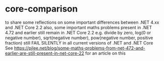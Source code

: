 # core-comparison
to share some reflections on some important differences between .NET 4.xx and .NET Core 2.2
also, some important maths problems present in .NET 4.72 and earlier still remain in .NET Core 2.2
e.g. divide by zero, log(0 or negative number), sqrt(negative number), pow(negative number, positive fraction)
still FAIL SILENTLY in all current versions of .NET and .NET Core
See https://pjlee.net/blog/some-maths-problems-from-net-472-and-earlier-are-still-present-in-net-core-22 for an article on this
